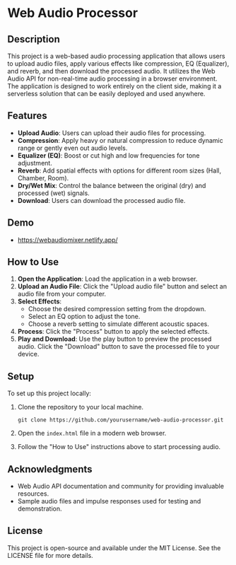 # Web Audio Processor

## Description

This project is a web-based audio processing application that allows users to upload audio files, apply various effects like compression, EQ (Equalizer), and reverb, and then download the processed audio. It utilizes the Web Audio API for non-real-time audio processing in a browser environment. The application is designed to work entirely on the client side, making it a serverless solution that can be easily deployed and used anywhere.

## Features

- **Upload Audio**: Users can upload their audio files for processing.
- **Compression**: Apply heavy or natural compression to reduce dynamic range or gently even out audio levels.
- **Equalizer (EQ)**: Boost or cut high and low frequencies for tone adjustment.
- **Reverb**: Add spatial effects with options for different room sizes (Hall, Chamber, Room).
- **Dry/Wet Mix**: Control the balance between the original (dry) and processed (wet) signals.
- **Download**: Users can download the processed audio file.

## Demo
- https://webaudiomixer.netlify.app/

## How to Use

1. **Open the Application**: Load the application in a web browser.
2. **Upload an Audio File**: Click the "Upload audio file" button and select an audio file from your computer.
3. **Select Effects**:
    - Choose the desired compression setting from the dropdown.
    - Select an EQ option to adjust the tone.
    - Choose a reverb setting to simulate different acoustic spaces.
4. **Process**: Click the "Process" button to apply the selected effects.
5. **Play and Download**: Use the play button to preview the processed audio. Click the "Download" button to save the processed file to your device.

## Setup

To set up this project locally:

1. Clone the repository to your local machine.
    ```
    git clone https://github.com/yourusername/web-audio-processor.git
    ```
2. Open the `index.html` file in a modern web browser.

3. Follow the "How to Use" instructions above to start processing audio.

## Acknowledgments

- Web Audio API documentation and community for providing invaluable resources.
- Sample audio files and impulse responses used for testing and demonstration.

## License

This project is open-source and available under the MIT License. See the LICENSE file for more details.
